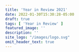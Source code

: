 ```yaml
---
title: 'Year in Review 2021'
date: 2022-01-30T15:30:28-05:00
draft: true
tags: [ 'Year in Review' ]
featured_image: ''
description: ''
site_logo: "/images/logo.svg"
omit_header_text: true
---
```

